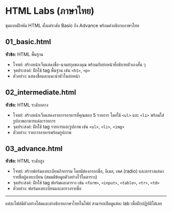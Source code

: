 # HTML Labs (ภาษาไทย)

ชุดแบบฝึกหัด HTML ตั้งแต่ระดับ Basic ถึง Advance พร้อมคำอธิบายภาษาไทย

## 01_basic.html
**หัวข้อ:** HTML พื้นฐาน
- โจทย์: สร้างหน้าเว็บแสดงชื่อ-นามสกุลของคุณ พร้อมกับย่อหน้าที่อธิบายตัวเองสั้น ๆ
- จุดประสงค์: ฝึกใช้ tag พื้นฐาน เช่น `<h1>`, `<p>`
- ตัวอย่าง: แสดงชื่อและแนะนำตัวในย่อหน้า

## 02_intermediate.html
**หัวข้อ:** HTML ระดับกลาง
- โจทย์: สร้างหน้าเว็บแสดงรายการอาหารที่คุณชอบ 5 รายการ โดยใช้ `<ul>` และ `<li>` พร้อมใส่รูปภาพอาหารแต่ละรายการ
- จุดประสงค์: ฝึกใช้ tag รายการและรูปภาพ เช่น `<ul>`, `<li>`, `<img>`
- ตัวอย่าง: รายการอาหารพร้อมรูปภาพ

## 03_advance.html
**หัวข้อ:** HTML ระดับสูง
- โจทย์: สร้างฟอร์มลงทะเบียนกิจกรรม โดยมีช่องกรอกชื่อ, อีเมล, เพศ (radio) และตารางแสดงรายชื่อผู้ลงทะเบียน (สมมติข้อมูลตัวอย่างไว้ในตาราง)
- จุดประสงค์: ฝึกใช้ tag ฟอร์มและตาราง เช่น `<form>`, `<input>`, `<table>`, `<tr>`, `<td>`
- ตัวอย่าง: ฟอร์มลงทะเบียนและตารางรายชื่อ

---

แต่ละไฟล์มีตัวอย่างโค้ดและคำอธิบายภาษาไทยในไฟล์ สามารถเปิดดูแต่ละ lab เพื่อฝึกปฏิบัติได้เลย
